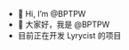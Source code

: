 - 👋 Hi, I’m @BPTPW
- 👋 大家好，我是 @BPTPW
- 目前正在开发 Lyrycist 的项目

<!---
BPTPW/BPTPW is a ✨ special ✨ repository because its `README.md` (this file) appears on your GitHub profile.
You can click the Preview link to take a look at your changes.
--->
